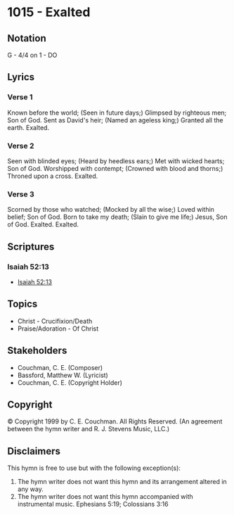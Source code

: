 # 1015 - Exalted

## Notation

G - 4/4 on 1 - DO

## Lyrics

### Verse 1

Known before the world; (Seen in future days;) Glimpsed by righteous men; Son of God. Sent as David's heir; (Named an ageless king;) Granted all the earth. Exalted.

### Verse 2

Seen with blinded eyes; (Heard by heedless ears;) Met with wicked hearts; Son of God. Worshipped with contempt; (Crowned with blood and thorns;) Throned upon a cross. Exalted.

### Verse 3

Scorned by those who watched; (Mocked by all the wise;) Loved within belief; Son of God. Born to take my death; (Slain to give me life;) Jesus, Son of God. Exalted. Exalted.


## Scriptures

### Isaiah 52:13

- [Isaiah 52:13](https://www.biblegateway.com/passage/?search=Isaiah%2052%3A13)


## Topics

- Christ - Crucifixion/Death
- Praise/Adoration - Of Christ

## Stakeholders

- Couchman, C. E. (Composer)
- Bassford, Matthew W. (Lyricist)
- Couchman, C. E. (Copyright Holder)

## Copyright

© Copyright 1999 by C. E. Couchman. All Rights Reserved.
(An agreement between the hymn writer and R. J. Stevens Music, LLC.)

## Disclaimers

This hymn is free to use but with the following exception(s):
1. The hymn writer does not want this hymn and its arrangement altered in any way.
2. The hymn writer does not want this hymn accompanied with instrumental music.
Ephesians 5:19; Colossians 3:16

